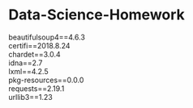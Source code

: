 # Data-Science-Homework
beautifulsoup4==4.6.3  
certifi==2018.8.24  
chardet==3.0.4  
idna==2.7  
lxml==4.2.5  
pkg-resources==0.0.0  
requests==2.19.1  
urllib3==1.23  
